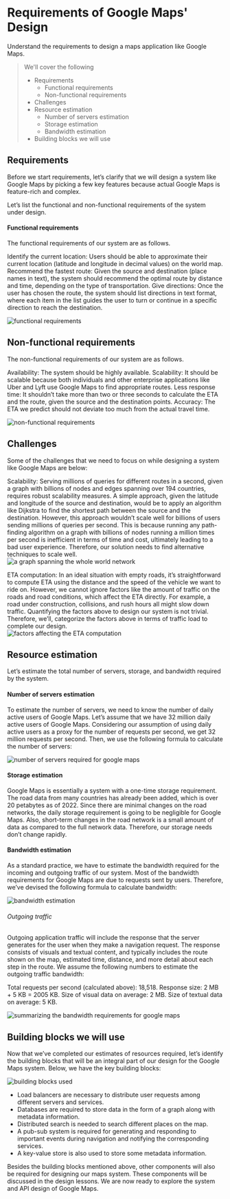 # Requirements of Google Maps' Design

Understand the requirements to design a maps application like Google Maps.

> We'll cover the following
>
> - Requirements
>   - Functional requirements
>   - Non-functional requirements
> - Challenges
> - Resource estimation
>   - Number of servers estimation
>   - Storage estimation
>   - Bandwidth estimation
> - Building blocks we will use

## Requirements

Before we start requirements, let’s clarify that we will design a system like Google Maps by picking a few key features because actual Google Maps is feature-rich and complex.

Let’s list the functional and non-functional requirements of the system under design.

#### Functional requirements

The functional requirements of our system are as follows.

Identify the current location: Users should be able to approximate their current location (latitude and longitude in decimal values) on the world map.
Recommend the fastest route: Given the source and destination (place names in text), the system should recommend the optimal route by distance and time, depending on the type of transportation.
Give directions: Once the user has chosen the route, the system should list directions in text format, where each item in the list guides the user to turn or continue in a specific direction to reach the destination.

![functional requirements](./images/2-1-google-maps-functional-requirements.png)

## Non-functional requirements

The non-functional requirements of our system are as follows.

Availability: The system should be highly available.
Scalability: It should be scalable because both individuals and other enterprise applications like Uber and Lyft use Google Maps to find appropriate routes.
Less response time: It shouldn’t take more than two or three seconds to calculate the ETA and the route, given the source and the destination points.
Accuracy: The ETA we predict should not deviate too much from the actual travel time.

![non-functional requirements](./images/2-2-non-functional-requirements.png)

## Challenges

Some of the challenges that we need to focus on while designing a system like Google Maps are below:

Scalability: Serving millions of queries for different routes in a second, given a graph with billions of nodes and edges spanning over 194 countries, requires robust scalability measures. A simple approach, given the latitude and longitude of the source and destination, would be to apply an algorithm like Dijkstra to find the shortest path between the source and the destination. However, this approach wouldn’t scale well for billions of users sending millions of queries per second. This is because running any path-finding algorithm on a graph with billions of nodes running a million times per second is inefficient in terms of time and cost, ultimately leading to a bad user experience. Therefore, our solution needs to find alternative techniques to scale well.  
![a graph spanning the whole world network](./images/2-3-a-graph-spanning-the-whole-world-network.png)

ETA computation: In an ideal situation with empty roads, it’s straightforward to compute ETA using the distance and the speed of the vehicle we want to ride on. However, we cannot ignore factors like the amount of traffic on the roads and road conditions, which affect the ETA directly. For example, a road under construction, collisions, and rush hours all might slow down traffic. Quantifying the factors above to design our system is not trivial. Therefore, we’ll, categorize the factors above in terms of traffic load to complete our design.  
![factors affecting the ETA computation](./images/2-4-factors-affecting-the-eta-computation.png)

## Resource estimation

Let’s estimate the total number of servers, storage, and bandwidth required by the system.

#### Number of servers estimation

To estimate the number of servers, we need to know the number of daily active users of Google Maps. Let’s assume that we have 32 million daily active users of Google Maps. Considering our assumption of using daily active users as a proxy for the number of requests per second, we get 32 million requests per second. Then, we use the following formula to calculate the number of servers:

![number of servers required for google maps](./images/2-5-number-of-servers-required-for-google-maps.png)

#### Storage estimation

Google Maps is essentially a system with a one-time storage requirement. The road data from many countries has already been added, which is over 20 petabytes as of 2022. Since there are minimal changes on the road networks, the daily storage requirement is going to be negligible for Google Maps. Also, short-term changes in the road network is a small amount of data as compared to the full network data. Therefore, our storage needs don’t change rapidly.

#### Bandwidth estimation

As a standard practice, we have to estimate the bandwidth required for the incoming and outgoing traffic of our system. Most of the bandwidth requirements for Google Maps are due to requests sent by users. Therefore, we’ve devised the following formula to calculate bandwidth:

![bandwidth estimation](./images/2-6-bandwidth-estimation.png)

###### Outgoing traffic

Outgoing application traffic will include the response that the server generates for the user when they make a navigation request. The response consists of visuals and textual content, and typically includes the route shown on the map, estimated time, distance, and more detail about each step in the route. We assume the following numbers to estimate the outgoing traffic bandwidth:

Total requests per second (calculated above): 18,518.
Response size: 2 MB + 5 KB = 2005 KB.
Size of visual data on average: 2 MB.
Size of textual data on average: 5 KB.

![summarizing the bandwidth requirements for google maps](./images/2-7-summarizing-the-bandwidth-requirements-for-google-maps.png)

## Building blocks we will use

Now that we’ve completed our estimates of resources required, let’s identify the building blocks that will be an integral part of our design for the Google Maps system. Below, we have the key building blocks:

![building blocks used](./images/2-8-building-blocks-used.png)

- Load balancers are necessary to distribute user requests among different servers and services.
- Databases are required to store data in the form of a graph along with metadata information.
- Distributed search is needed to search different places on the map.
- A pub-sub system is required for generating and responding to important events during navigation and notifying the corresponding services.
- A key-value store is also used to store some metadata information.

Besides the building blocks mentioned above, other components will also be required for designing our maps system. These components will be discussed in the design lessons. We are now ready to explore the system and API design of Google Maps.
